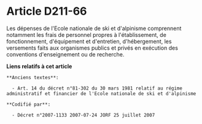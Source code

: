 # Article D211-66

Les dépenses de l'Ecole nationale de ski et d'alpinisme comprennent notamment les frais de personnel propres à
l'établissement, de fonctionnement, d'équipement et d'entretien, d'hébergement, les versements faits aux organismes publics
et privés en exécution des conventions d'enseignement ou de recherche.

**Liens relatifs à cet article**

	**Anciens textes**:

	  - Art. 14 du décret n°81-302 du 30 mars 1981 relatif au régime administratif et financier de l'Ecole nationale de ski et d'alpinisme

	**Codifié par**:

	  - Décret n°2007-1133 2007-07-24 JORF 25 juillet 2007
